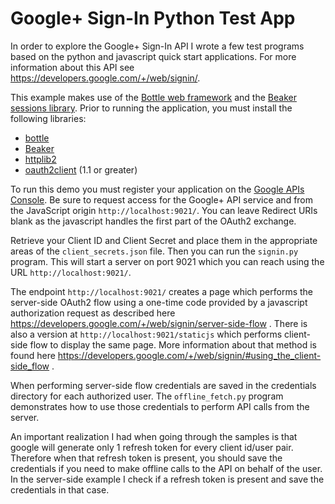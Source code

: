 # Google+ Sign-In Python Test App

In order to explore the Google+ Sign-In API I wrote a few test programs based
on the python and javascript quick start applications. For more information
about this API see https://developers.google.com/+/web/signin/. 

This example makes use of the [Bottle web
framework](http://bottlepy.org/docs/stable/) and the [Beaker sessions
library](http://beaker.readthedocs.org/en/latest/). Prior to running the
application, you must install the following libraries:

* [bottle](https://pypi.python.org/pypi/bottle/0.11.6)
* [Beaker](https://pypi.python.org/pypi/Beaker/1.6.4)
* [httplib2](https://pypi.python.org/pypi/httplib2/0.8)
* [oauth2client](https://pypi.python.org/pypi/oauth2client/1.1) (1.1 or greater)

To run this demo you must register your application on the [Google APIs
Console](https://code.google.com/apis/console). Be sure to request access for
the Google+ API service and from
the JavaScript origin `http://localhost:9021/`. You can leave Redirect URIs
blank as the javascript handles the first part of the OAuth2 exchange.

Retrieve your Client ID and Client Secret and place them in the appropriate
areas of the `client_secrets.json` file. Then you can run the `signin.py`
program. This will start a server on port 9021 which you can reach using the
URL `http://localhost:9021/`. 

The endpoint `http://localhost:9021/` creates a page which performs the
server-side OAuth2 flow using a one-time code provided by a javascript
authorization request as described here
https://developers.google.com/+/web/signin/server-side-flow . There is also a
version at `http://localhost:9021/staticjs` which performs client-side flow to
display the same page. More information about that method is found here
https://developers.google.com/+/web/signin/#using_the_client-side_flow .

When performing server-side flow credentials are saved in the credentials
directory for each authorized user. The `offline_fetch.py` program
demonstrates how to use those credentials to perform API calls from the
server.

An important realization I had when going through the samples is that google
will generate only 1 refresh token for every client id/user pair. Therefore
when that refresh token is present, you should save the credentials if you
need to make offline calls to the API on behalf of the user. In the
server-side example I check if a refresh token is present and save the
credentials in that case.
